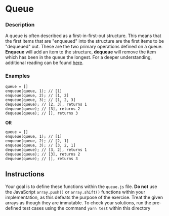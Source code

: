 # Queue

### Description

A queue is often described as a first-in-first-out structure. This means that
the first items that are "enqueued" into the structure are the first items
to be "dequeued" out. These are the two primary operations defined on a queue.
**Enqueue** will add an item to the structure, **dequeue** will remove the item
which has been in the queue the longest. For a deeper understanding, additional
reading can be found [here](https://www.studytonight.com/data-structures/queue-data-structure).

### Examples

```
queue = []
enqueue(queue, 1); // [1]
enqueue(queue, 2); // [1, 2]
enqueue(queue, 3); // [1, 2, 3]
dequeue(queue); // [2, 3], returns 1
dequeue(queue); // [3], returns 2
dequeue(queue); // [], returns 3
```

**OR**

```
queue = []
enqueue(queue, 1); // [1]
enqueue(queue, 2); // [2, 1]
enqueue(queue, 3); // [3, 2, 1]
dequeue(queue); // [3, 2], returns 1
dequeue(queue); // [3], returns 2
dequeue(queue); // [], returns 3
```

## Instructions

Your goal is to define these functions within the `queue.js` file. **Do not** use
the JavaScript `array.push()` or `array.shift()` functions within your
implementation, as this defeats the purpose of the exercise. Treat the given
arrays as though they are immutable. To check your solutions, run the pre-defined
test cases using the command `yarn test` within this directory

